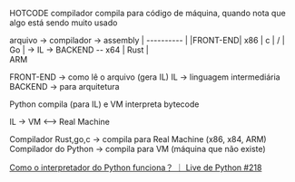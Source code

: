 HOTCODE
    compilador compila para código de máquina, quando nota que algo está sendo muito usado

arquivo -> compilador -> assembly
               |
     ---------- 
     |
|FRONT-END|                    x86
|    c    |                   /
|    Go   |   -> IL -> BACKEND -- x64
|    Rust |                   \
                              ARM


FRONT-END -> como lê o arquivo (gera IL)
IL -> linguagem intermediária
BACKEND -> para arquitetura

Python compila (para IL) e VM interpreta bytecode

IL -> VM <--> Real Machine


Compilador Rust,go,c -> compila para Real Machine (x86, x84, ARM)
Compilador do Python -> compila para VM (máquina que não existe)

[Como o interpretador do Python funciona？ ｜ Live de Python #218](https://youtube.com/watch?v=pxfZTAJDipY)
